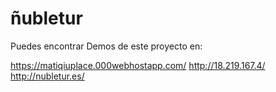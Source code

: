 # ñubletur

Puedes encontrar Demos de este proyecto en:

https://matiqiuplace.000webhostapp.com/
http://18.219.167.4/
http://nubletur.es/
